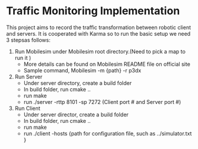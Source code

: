 # Traffic Monitoring Implementation
This project aims to record the traffic transformation between robotic client and servers. It is cooperated with Karma so to run the basic setup we need 3 stepsas follows:

1. Run Mobilesim under Mobilesim root directory.(Need to pick a map to run it )
    - More details can be found on Mobilesim README file on official site
    - Sample command, Mobilesim -m {path} -r p3dx
2. Run Server
    - Under server directory, create a build folder
    - In build folder, run cmake ..
    - run make
    - run ./server -rttp 8101 -sp 7272 (Client port # and Server port #)
3. Run Client
    - Under server director, create a build folder
    - In build folder, run cmake ..
    - run make
    - run ./client -hosts {path for configuration file, such as ../simulator.txt }


